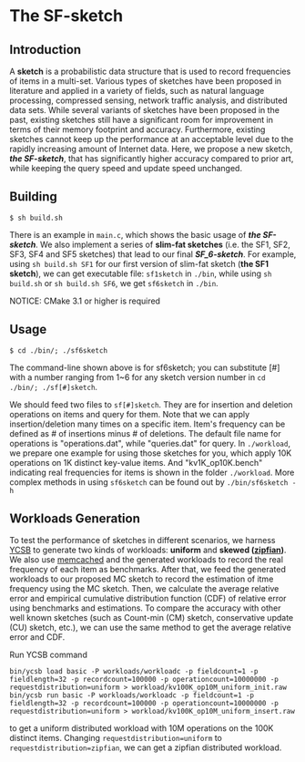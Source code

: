 # The SF-sketch

## Introduction
A **sketch** is a probabilistic data structure that is used to record frequencies of items in a multi-set.
Various types of sketches have been proposed in literature and applied in a variety of fields, such as natural language processing, compressed sensing, network traffic analysis, and distributed data sets.
While several variants of sketches have been proposed in the past, existing sketches still have a significant room for improvement in terms of their memory footprint and accuracy.
Furthermore, existing sketches cannot keep up the performance at an acceptable level due to the rapidly increasing amount of Internet data.
Here, we propose a new sketch, ***the SF-sketch***, that has significantly higher accuracy compared to prior art, while keeping the query speed and update speed unchanged.


## Building

	$ sh build.sh
    
There is an example in `main.c`, which shows the basic usage of ***the SF-sketch***. 
We also implement a series of **slim-fat sketches** (i.e. the SF1, SF2, SF3, SF4 and SF5 sketches) that lead to our final ***SF_6-sketch***. For example, using `sh build.sh SF1` for our first version of slim-fat sketch (**the SF1 sketch**), we can get executable file: `sf1sketch` in `./bin`, while using `sh build.sh` or `sh build.sh SF6`, we get `sf6sketch` in `./bin`.

NOTICE: CMake 3.1 or higher is required

## Usage

	$ cd ./bin/; ./sf6sketch

The command-line shown above is for sf6sketch; you can substitute [#] with a number ranging from 1~6 for any sketch version number in `cd ./bin/; ./sf[#]sketch`.

We should feed two files to `sf[#]sketch`. They are for insertion and deletion operations on items and query for them.
Note that we can apply insertion/deletion many times on a specific item. 
Item's frequency can be defined as # of insertions minus # of deletions.
The default file name for operations is "operations.dat", while "queries.dat" for query. 
In `./workload`, we prepare one example for using those sketches for you, which apply 10K operations on 1K distinct key-value items. 
And "kv1K_op10K.bench" indicating real frequencies for items is shown in the folder `./workload`. 
More complex methods in using `sf6sketch` can be found out by `./bin/sf6sketch -h` 


## Workloads Generation
To test the performance of sketches in different scenarios, we harness [YCSB](https://github.com/brianfrankcooper/YCSB.git) to generate two kinds of workloads: **uniform** and **skewed ([zipfian](https://en.wikipedia.org/wiki/Zipf%27s_law))**.
We also use [memcached](https://github.com/memcached/memcached.git) and the generated workloads to record the real frequency of each item as benchmarks.
After that, we feed the generated workloads to our proposed MC sketch to record the estimation of itme frequency using the MC sketch.
Then, we calculate the average relative error and empirical cumulative distribution function (CDF) of relative error using benchmarks and estimations.
To compare the accuracy with other well known sketches (such as Count-min (CM) sketch, conservative update (CU) sketch, etc.), we can use the same method to get the average relative error and CDF.

Run YCSB command

	bin/ycsb load basic -P workloads/workloadc -p fieldcount=1 -p fieldlength=32 -p recordcount=100000 -p operationcount=10000000 -p requestdistribution=uniform > workload/kv100K_op10M_uniform_init.raw
	bin/ycsb run basic -P workloads/workloadc -p fieldcount=1 -p fieldlength=32 -p recordcount=100000 -p operationcount=10000000 -p requestdistribution=uniform > workload/kv100K_op10M_uniform_insert.raw

to get a uniform distributed workload with 10M operations on the 100K distinct items. Changing `requestdistribution=uniform` to `requestdistribution=zipfian`, we can get a zipfian distributed workload.
